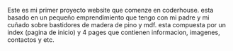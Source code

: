 Este es mi primer proyecto website que comenze en coderhouse. esta basado en un pequeño emprendimiento que tengo con mi padre y mi cuñado sobre bastidores de madera de pino y mdf.
esta compuesta por un index (pagina de inicio) y 4 pages que contienen informacion, imagenes, contactos y etc.
